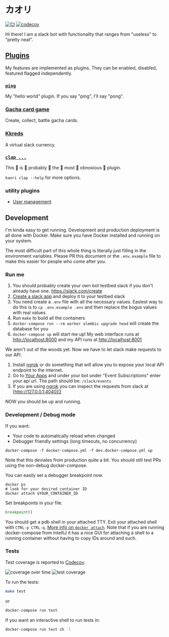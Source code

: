 # カオリ

[![CI](https://github.com/austinpray/kaori/workflows/CI/badge.svg?branch=master&event=push)](https://github.com/austinpray/kaori/actions?query=workflow%3ACI)
[![codecov](https://codecov.io/gh/austinpray/kaori/branch/master/graph/badge.svg)](https://codecov.io/gh/austinpray/kaori)

Hi there! I am a slack bot with functionality that ranges from "useless" to "pretty neat".

## [Plugins](kaori/plugins)

My features are implemented as plugins. They can be enabled, disabled, featured flagged independently.

### [`ping`](kaori/plugins/ping.py)

My "hello world" plugin. If you say "ping", I'll say "pong".

### [Gacha card game](kaori/plugins/gacha)

Create, collect, battle gacha cards.

### [Kkreds](kaori/plugins/kkreds)

A virtual slack currency.

### [`clap ...`](kaori/plugins/clap.py)

This :clap: is :clap: probably :clap: the :clap: most :clap: obnoxious :clap: plugin.

`kaori clap --help` for more options.

### utility plugins

- [User management](kaori/plugins/users)

<!--
## Features

### Mentions Graph

I can draw a directed graph of the mentions between all the people in your
slack. The vertices are people and the edges are the the mentions between two
people. The weight a particular edge represents how many times the head vertex
has mentioned the tail vertex.

![mentions demo](static/images/kizuna_mentions_demo.gif)

Example graph:

![mentions example](static/images/graph_example.png)
-->

## Development

I'm kinda easy to get running. Development and production deployment is all
done with Docker. Make sure you have Docker installed and running on your
system.

The most difficult part of this whole thing is literally just filling in the
environment variables. Please PR this document or the `.env.example` file to
make this easier for people who come after you.

### Run me

1. You should probably create your own bot testbed slack if you don't already
   have one. <https://slack.com/create>
1. [Create a slack app](https://api.slack.com/apps) and deploy it to your testbed slack
1. You need create a `.env` file with all the necessary values. Easiest way to
   do this is to `cp .env.example .env` and then replace the bogus values with
   real values.
1. Run `make` to build all the containers
1. `docker-compose run --rm worker alembic upgrade head` will create the
   database for you
1. `docker-compose up` will start me up! My web interface runs at
   [http://localhost:8000]() and my API runs at [http://localhost:8001]()


We aren't out of the woods yet. Now we have to let slack make requests to our API.

1. Install [ngrok][] or do something that will allow you to expose your local
   API endpoint to the internet.
2. Go to [Your Apps](https://api.slack.com/apps) and under your bot under
   "Event Subscriptions" enter your api url. The path should be:
   `/slack/events`
3. If you are using [ngrok][] you can inspect the requests from slack at
   [http://127.0.0.1:4040]()

NOW you should be up and running.

### Development / Debug mode

If you want:

- Your code to automatically reload when changed
- Debugger friendly settings (long timeouts, no concurrency)

```
docker-compose -f docker-compose.yml -f dev.docker-compose.yml up
```

Note that this deviates from production quite a bit. You should still test PRs using the non-debug docker-compose.

You can easily set a debugger breakpoint now.

```
docker ps
# look for your desired container ID
docker attach $YOUR_CONTAINER_ID
```

Set breakpoints in your file.

```python
breakpoint()
```

You should get a pdb shell in your attached TTY. Exit your attached shell with 
`CTRL-p CTRL-q`.
[More info on `docker attach`](https://docs.docker.com/engine/reference/commandline/attach/).
Note that if you are running docker-compose from IntelliJ it has a nice GUI for attaching a shell to a running container without having to copy IDs around and such.

### Tests

Test coverage is reported to [Codecov](https://codecov.io/gh/austinpray/kaori).

![coverage over time](https://codecov.io/gh/austinpray/kaori/branch/master/graphs/commits.svg)
![test coverage](https://codecov.io/gh/austinpray/kaori/branch/master/graphs/icicle.svg)

To run the tests:

```bash
make test
```

or

```bash
docker-compose run test
```

If you want an interactive shell to run tests in:

```bash
docker-compose run test sh -l
```

[ngrok]: https://ngrok.com/

